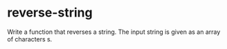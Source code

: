 # reverse-string
Write a function that reverses a string. The input string is given as an array of characters s.
